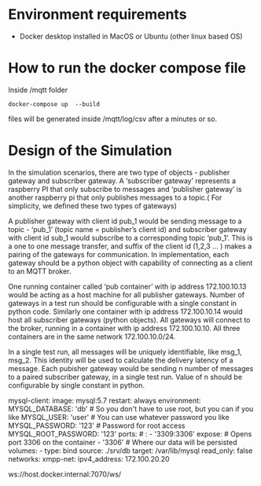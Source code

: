 # Environment requirements

- Docker desktop installed in MacOS or Ubuntu (other linux based OS)

# How to run the docker compose file

Inside /mqtt folder


    docker-compose up  --build

files will be generated inside /mqtt/log/csv after a minutes or so.

# Design of the Simulation 
In the simulation scenarios, there are two type of objects - publisher gateway and subscriber gateway. A ‘subscriber gateway’ represents a raspberry PI that only subscribe to messages and ‘publisher gateway’ is another raspberry pi that only publishes messages to a topic.( For simplicity, we defined these two types of gateways)


A publisher gateway with client id pub_1 would be sending message to a topic - ‘pub_1’ (topic name = publisher’s client id) and subscriber gateway with client id sub_1 would subscribe to a corresponding topic ‘pub_1’. This is a one to one message transfer, and suffix of the client id (1,2,3 … ) makes a pairing of the gateways for communication. In implementation, each gateway should be a python object with capability of connecting as a client to an MQTT broker.


One running container called ‘pub container’ with ip address 172.100.10.13 would be acting as a host machine for all publisher gateways. Number of gateways in a test run should be configurable with a single constant in python code. Similarly one container with ip address 172.100.10.14 would host all subscriber gateways (python objects). All gateways will connect to the broker, running in a container with ip address 172.100.10.10. All three containers are in the same network 172.100.10.0/24.

In a single test run, all messages will be uniquely identifiable, like msg_1, msg_2. This identity will be used to calculate the delivery latency of a message. Each pubisher gateway would be sending n number of messages to a paired subscriber gateway, in a single test run. Value of n should be configurable by single constant in python.



 mysql-client:
    image: mysql:5.7
    restart: always
    environment:
      MYSQL_DATABASE: 'db'
      # So you don't have to use root, but you can if you like
      MYSQL_USER: 'user'
      # You can use whatever password you like
      MYSQL_PASSWORD: '123'
      # Password for root access
      MYSQL_ROOT_PASSWORD: '123'
    ports:
      # <Port exposed> : <MySQL Port running inside container>
      - '3309:3306'
    expose:
      # Opens port 3306 on the container
      - '3306'
      # Where our data will be persisted
    volumes:
      - type: bind
        source: ./srv/db
        target: /var/lib/mysql
        read_only: false
    networks:
      xmpp-net:
        ipv4_address: 172.100.20.20


ws://host.docker.internal:7070/ws/